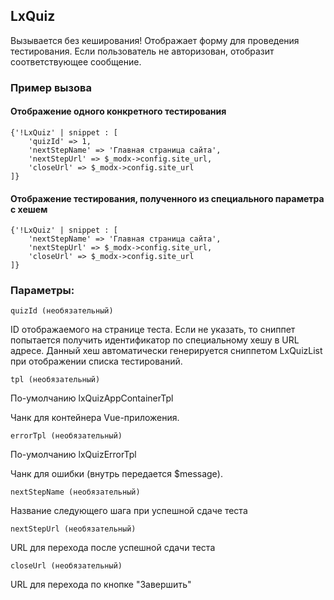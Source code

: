 ## LxQuiz

Вызывается без кеширования! Отображает форму для проведения тестирования. Если пользователь не авторизован, отобразит соответствующее сообщение.

### Пример вызова

#### Отображение одного конкретного тестирования

```
{'!LxQuiz' | snippet : [
    'quizId' => 1,
    'nextStepName' => 'Главная страница сайта',
    'nextStepUrl' => $_modx->config.site_url,
    'closeUrl' => $_modx->config.site_url
]}
```

#### Отображение тестирования, полученного из специального параметра с хешем

```
{'!LxQuiz' | snippet : [
    'nextStepName' => 'Главная страница сайта',
    'nextStepUrl' => $_modx->config.site_url,
    'closeUrl' => $_modx->config.site_url
]}
```

### Параметры:

`quizId (необязательный)` 

ID отображаемого на странице теста. Если не указать, то сниппет попытается получить идентификатор по специальному хешу в URL адресе. Данный хеш автоматически генерируется сниппетом LxQuizList при отображении списка тестирований.

`tpl (необязательный)`

По-умолчанию lxQuizAppContainerTpl

Чанк для контейнера Vue-приложения.

`errorTpl (необязательный)`

По-умолчанию lxQuizErrorTpl

Чанк для ошибки (внутрь передается $message).

`nextStepName (необязательный)`

Название следующего шага при успешной сдаче теста

`nextStepUrl (необязательный)`

URL для перехода после успешной сдачи теста

`closeUrl (необязательный)`

URL для перехода по кнопке "Завершить"
